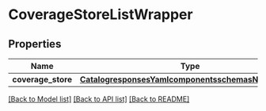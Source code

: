 # CoverageStoreListWrapper

## Properties
Name | Type | Description | Notes
------------ | ------------- | ------------- | -------------
**coverage_store** | [**CatalogresponsesYamlcomponentsschemasNamedLinks**](CatalogresponsesYamlcomponentsschemasNamedLinks.md) |  | 

[[Back to Model list]](../README.md#documentation-for-models) [[Back to API list]](../README.md#documentation-for-api-endpoints) [[Back to README]](../README.md)

